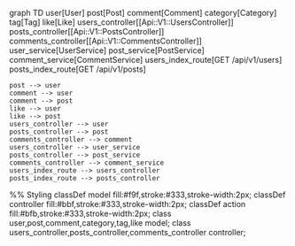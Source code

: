 graph TD
    user[User]
    post[Post]
    comment[Comment]
    category[Category]
    tag[Tag]
    like[Like]
    users_controller[[Api::V1::UsersController]]
    posts_controller[[Api::V1::PostsController]]
    comments_controller[[Api::V1::CommentsController]]
    user_service[UserService]
    post_service[PostService]
    comment_service[CommentService]
    users_index_route[GET /api/v1/users]
    posts_index_route[GET /api/v1/posts]

    post --> user
    comment --> user
    comment --> post
    like --> user
    like --> post
    users_controller --> user
    posts_controller --> post
    comments_controller --> comment
    users_controller --> user_service
    posts_controller --> post_service
    comments_controller --> comment_service
    users_index_route --> users_controller
    posts_index_route --> posts_controller

%% Styling
classDef model fill:#f9f,stroke:#333,stroke-width:2px;
classDef controller fill:#bbf,stroke:#333,stroke-width:2px;
classDef action fill:#bfb,stroke:#333,stroke-width:2px;
class user,post,comment,category,tag,like model;
class users_controller,posts_controller,comments_controller controller;